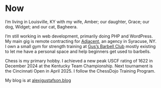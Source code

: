 # Now

I’m living in Louisville, KY with my wife, Amber; our daughter, Grace; our dog, Widget; and our cat, Bagheera.

I’m still working in web development, primarily doing PHP and WordPress. My main gig is remote contracting for [Adjacent](https://weareadjacent.com), an agency in Syracuse, NY. I own a small gym for strength training at [Gus’s Barbell Club](https://gus.coach) mostly existing to let me have a personal space and help beginners get used to barbells.

Chess is my primary hobby. I achieved a new peak USCF rating of 1622 in December 2024 at the Kentucky Team Championship. Next tournament is the Cincinnati Open in April 2025. I follow the ChessDojo Training Program.

My blog is at [alexjgustafson.blog](https://alexjgustafson.blog)
